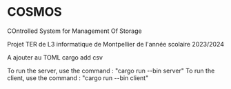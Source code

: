 # COSMOS
COntrolled System for Management Of Storage

Projet TER de L3 informatique de Montpellier de l'année scolaire 2023/2024

A ajouter au TOML
cargo add csv


To run the server, use the command : "cargo run --bin server"
To run the client, use the command : "cargo run --bin client"